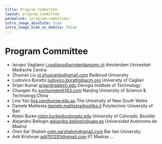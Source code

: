 ```yaml
---
title: Program Committee
layout: program_committee
permalink: /program-committee/
intro_image_absolute: true
intro_image_hide_on_mobile: false
---
```


# Program Committee

* Iacopo	Vagliano	i.vagliano@amsterdamumc.nl	Amsterdam Univesitair Medische Centra	
* Zhuoran	Liu	nl.zhuoranliu@gmail.com	Radboud University
* Ludovico	Boratto	ludovico.boratto@acm.org	University of Cagliari	
* Srijan	Kumar	srijan@gatech.edu	Georgia Institute of Technology	
* Chungen	Xu	xuchungen@163.com	Nanjing University of Science & Technology,China
* Lina	Yao	lina.yao@unsw.edu.au	The University of New South Wales
* Daniele	Malitesta	daniele.malitesta@poliba.it	Polytechnic University of Bari
* Robin	Burke	robin.burke@colorado.edu	University of Colorado, Boulder
* Alejandro	Bellogin	alejandro.bellogin@uam.es	Universidad Autonoma de Madrid
* Oren	Sar Shalom	oren.sarshalom@gmail.com	Bar Ilan University
* Adit	Krishnan	adit101293@gmail.com	IIT Madras
...
